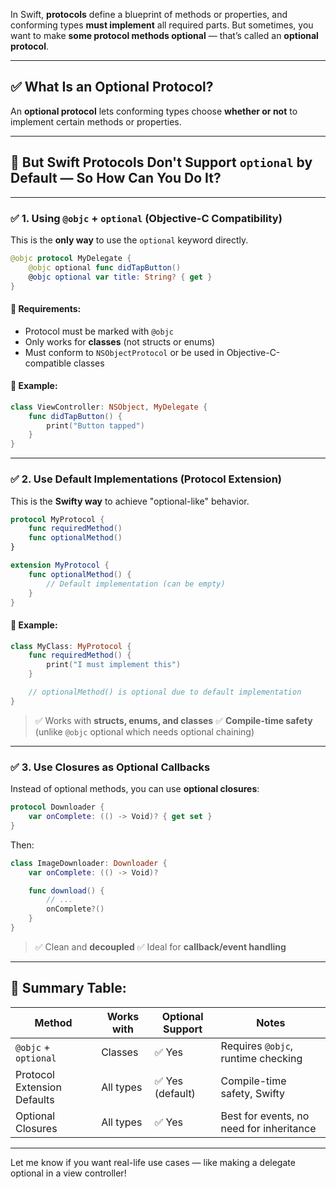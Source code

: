 In Swift, **protocols** define a blueprint of methods or properties, and conforming types **must implement** all required parts. But sometimes, you want to make **some protocol methods optional** — that’s called an **optional protocol**.

---

## ✅ What Is an Optional Protocol?

An **optional protocol** lets conforming types choose **whether or not** to implement certain methods or properties.

---

## 🧩 But Swift Protocols Don't Support `optional` by Default — So How Can You Do It?

---

### ✅ 1. **Using `@objc` + `optional` (Objective-C Compatibility)**

This is the **only way** to use the `optional` keyword directly.

```swift
@objc protocol MyDelegate {
    @objc optional func didTapButton()
    @objc optional var title: String? { get }
}
```

#### 🔸 Requirements:

* Protocol must be marked with `@objc`
* Only works for **classes** (not structs or enums)
* Must conform to `NSObjectProtocol` or be used in Objective-C-compatible classes

#### 🔸 Example:

```swift
class ViewController: NSObject, MyDelegate {
    func didTapButton() {
        print("Button tapped")
    }
}
```

---

### ✅ 2. **Use Default Implementations (Protocol Extension)**

This is the **Swifty way** to achieve "optional-like" behavior.

```swift
protocol MyProtocol {
    func requiredMethod()
    func optionalMethod()
}

extension MyProtocol {
    func optionalMethod() {
        // Default implementation (can be empty)
    }
}
```

#### 🔸 Example:

```swift
class MyClass: MyProtocol {
    func requiredMethod() {
        print("I must implement this")
    }

    // optionalMethod() is optional due to default implementation
}
```

> ✅ Works with **structs, enums, and classes**
> ✅ **Compile-time safety** (unlike `@objc` optional which needs optional chaining)

---

### ✅ 3. **Use Closures as Optional Callbacks**

Instead of optional methods, you can use **optional closures**:

```swift
protocol Downloader {
    var onComplete: (() -> Void)? { get set }
}
```

Then:

```swift
class ImageDownloader: Downloader {
    var onComplete: (() -> Void)?

    func download() {
        // ...
        onComplete?()
    }
}
```

> ✅ Clean and **decoupled**
> ✅ Ideal for **callback/event handling**

---

## 🧠 Summary Table:

| Method                      | Works with | Optional Support | Notes                                    |
| --------------------------- | ---------- | ---------------- | ---------------------------------------- |
| `@objc` + `optional`        | Classes    | ✅ Yes            | Requires `@objc`, runtime checking       |
| Protocol Extension Defaults | All types  | ✅ Yes (default)  | Compile-time safety, Swifty              |
| Optional Closures           | All types  | ✅ Yes            | Best for events, no need for inheritance |

---

Let me know if you want real-life use cases — like making a delegate optional in a view controller!
